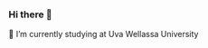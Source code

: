 ### Hi there 👋

🌱 I’m currently studying at Uva Wellassa University

<!--[![@chethanadhavaji's Holopin board](https://holopin.me/chethanadhavaji)](https://holopin.io/@chethanadhavaji)-->

<!--
**Dhavaji/Dhavaji** is a ✨ _special_ ✨ repository because its `README.md` (this file) appears on your GitHub profile.

- 🔭 I’m currently working on ...
- 🌱 I’m currently learning ...
- 👯 I’m looking to collaborate on ...
- 🤔 I’m looking for help with ...
- 💬 Ask me about ...
- 📫 How to reach me: ...
- 😄 Pronouns: ...
- ⚡ Fun fact: ...
-->
